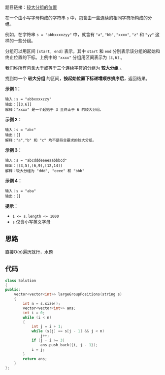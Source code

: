 题目链接：[较大分组的位置](https://leetcode-cn.com/problems/positions-of-large-groups/)

在一个由小写字母构成的字符串 `s` 中，包含由一些连续的相同字符所构成的分组。

例如，在字符串 `s = "abbxxxxzyy"` 中，就含有 `"a"`, `"bb"`, `"xxxx"`, `"z"` 和 `"yy"` 这样的一些分组。

分组可以用区间 `[start, end]` 表示，其中 `start` 和 `end` 分别表示该分组的起始和终止位置的下标。上例中的 `"xxxx"` 分组用区间表示为 `[3,6]` 。

我们称所有包含大于或等于三个连续字符的分组为 **较大分组** 。

找到每一个 **较大分组** 的区间，**按起始位置下标递增顺序排序后**，返回结果。

 

**示例 1：**

```
输入：s = "abbxxxxzzy"
输出：[[3,6]]
解释："xxxx" 是一个起始于 3 且终止于 6 的较大分组。
```

**示例 2：**

```
输入：s = "abc"
输出：[]
解释："a","b" 和 "c" 均不是符合要求的较大分组。
```

**示例 3：**

```
输入：s = "abcdddeeeeaabbbcd"
输出：[[3,5],[6,9],[12,14]]
解释：较大分组为 "ddd", "eeee" 和 "bbb"
```

**示例 4：**

```
输入：s = "aba"
输出：[]
```

 

**提示：**

- `1 <= s.length <= 1000`
- `s` 仅含小写英文字母

## 思路

直接O(n)遍历就行，水题

## 代码

```cpp
class Solution
{
public:
    vector<vector<int>> largeGroupPositions(string s)
    {
        int n = s.size();
        vector<vector<int>> ans;
        int i = 0;
        while (i < n)
        {
            int j = i + 1;
            while (s[j] == s[j - 1] && j < n)
                j++;
            if (j - i >= 3)
                ans.push_back({i, j - 1});
            i = j;
        }
        return ans;
    }
};
```

